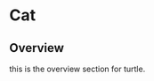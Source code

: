 # Cat

## Overview 

t h i s   i s   t h e   o v e r v i e w   s e c t i o n   f o r   t u r t l e .  
 